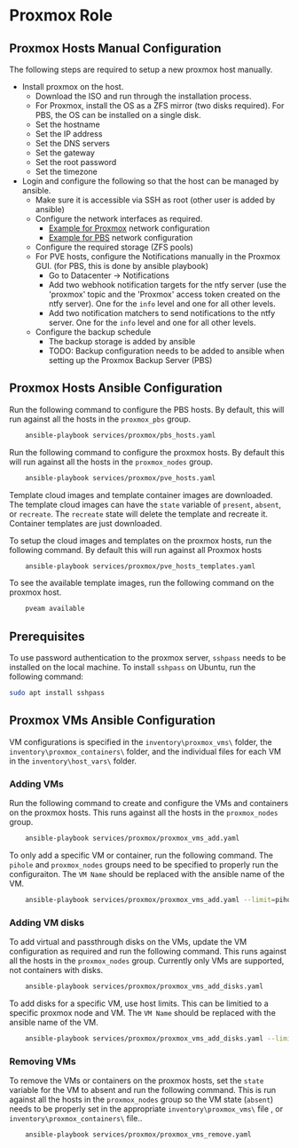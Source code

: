 # Proxmox Role

## Proxmox Hosts Manual Configuration

The following steps are required to setup a new proxmox host manually.

- Install proxmox on the host.
    - Download the ISO and run through the installation process.
    - For Proxmox, install the OS as a ZFS mirror (two disks required). For PBS, the OS can be installed on a single disk.
    - Set the hostname
    - Set the IP address
    - Set the DNS servers
    - Set the gateway
    - Set the root password
    - Set the timezone
- Login and configure the following so that the host can be managed by ansible.
    - Make sure it is accessible via SSH as root (other user is added by ansible)
    - Configure the network interfaces as required.
        - [Example for Proxmox](files/proxmox_interfaces.example) network configuration
        - [Example for PBS](files/pbs_interfaces.example) network configuration
    - Configure the required storage (ZFS pools)
    - For PVE hosts, configure the Notifications manually in the Proxmox GUI. (for PBS, this is done by ansible playbook)
        - Go to Datacenter -> Notifications
        - Add two webhook notification targets for the ntfy server (use the 'proxmox' topic and the 'Proxmox' access token created on the ntfy server). One for the `info` level and one for all other levels.
        - Add two notification matchers to send notifications to the ntfy server. One for the `info` level and one for all other levels.
    - Configure the backup schedule
        - The backup storage is added by ansible
        - TODO: Backup configuration needs to be added to ansible when setting up the Proxmox Backup Server (PBS)

## Proxmox Hosts Ansible Configuration

Run the following command to configure the PBS hosts. By default, this will run against all the hosts in the `proxmox_pbs` group.

```bash
    ansible-playbook services/proxmox/pbs_hosts.yaml
```


Run the following command to configure the proxmox hosts. By default this will run against all the hosts in the `proxmox_nodes` group.

```bash
    ansible-playbook services/proxmox/pve_hosts.yaml
```

Template cloud images and template container images are downloaded. The template cloud images can have the `state` variable of `present`, `absent`, or `recreate`. The `recreate` state will delete the template and recreate it. Container templates are just downloaded. 

To setup the cloud images and templates on the proxmox hosts, run the following command. By default this will run against all Proxmox hosts
```bash
    ansible-playbook services/proxmox/pve_hosts_templates.yaml
```

To see the available template images, run the following command on the proxmox host.
```bash
    pveam available
```

## Prerequisites
To use password authentication to the proxmox server, `sshpass` needs to be installed on the local machine. To install `sshpass` on Ubuntu, run the following command:

```bash
sudo apt install sshpass
```

## Proxmox VMs Ansible Configuration
VM configurations is specified in the `inventory\proxmox_vms\` folder, the `inventory\proxmox_containers\` folder,  and the individual files for each VM in the `inventory\host_vars\` folder.

### Adding VMs
Run the following command to create and configure the VMs and containers on the proxmox hosts. This runs against all the hosts in the `proxmox_nodes` group.

```bash
    ansible-playbook services/proxmox/proxmox_vms_add.yaml
```

To only add a specific VM or container, run the following command. The `pihole` and `proxmox_nodes` groups need to be specified to properly run the configuraiton. The `VM Name` should be replaced with the ansible name of the VM.

```bash
    ansible-playbook services/proxmox/proxmox_vms_add.yaml --limit=pihole:proxmox_nodes:[VM Name]:
```

### Adding VM disks
To add virtual and passthrough disks on the VMs, update the VM configuration as required and run the following command. This runs against all the hosts in the `proxmox_nodes` group. Currently only VMs are supported, not containers with disks.

```bash
    ansible-playbook services/proxmox/proxmox_vms_add_disks.yaml
```
To add disks for a specific VM, use host limits. This can be limitied to a specific proxmox node and VM. The `VM Name` should be replaced with the ansible name of the VM.

```bash
    ansible-playbook services/proxmox/proxmox_vms_add_disks.yaml --limit=pve3.home.stechsolutions.ca:[VM Name]:
```

### Removing VMs
To remove the VMs or containers on the proxmox hosts, set the `state` variable for the VM to absent and run the following command. This is run against all the hosts in the `proxmox_nodes` group so the VM state (`absent`) needs to be properly set in the appropriate `inventory\proxmox_vms\` file , or `inventory\proxmox_containers\` file..

```bash
    ansible-playbook services/proxmox/proxmox_vms_remove.yaml
```
